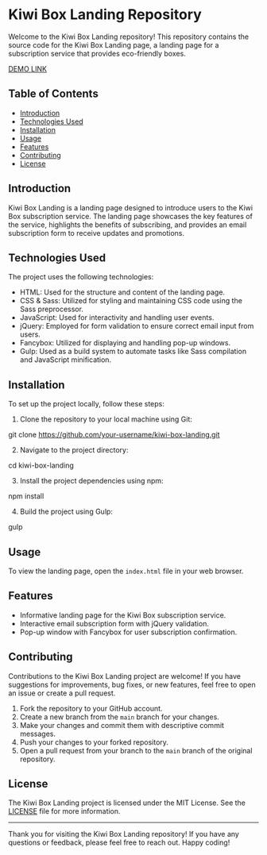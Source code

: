 # Kiwi Box Landing Repository

Welcome to the Kiwi Box Landing repository! This repository contains the source code for the Kiwi Box Landing page, a landing page for a subscription service that provides eco-friendly boxes.

[DEMO LINK](https://valeriiayarzhemska.github.io/kiwi-landing/)

## Table of Contents

- [Introduction](#introduction)
- [Technologies Used](#technologies-used)
- [Installation](#installation)
- [Usage](#usage)
- [Features](#features)
- [Contributing](#contributing)
- [License](#license)

## Introduction

Kiwi Box Landing is a landing page designed to introduce users to the Kiwi Box subscription service. The landing page showcases the key features of the service, highlights the benefits of subscribing, and provides an email subscription form to receive updates and promotions.

## Technologies Used

The project uses the following technologies:

- HTML: Used for the structure and content of the landing page.
- CSS & Sass: Utilized for styling and maintaining CSS code using the Sass preprocessor.
- JavaScript: Used for interactivity and handling user events.
- jQuery: Employed for form validation to ensure correct email input from users.
- Fancybox: Utilized for displaying and handling pop-up windows.
- Gulp: Used as a build system to automate tasks like Sass compilation and JavaScript minification.

## Installation

To set up the project locally, follow these steps:

1. Clone the repository to your local machine using Git:

git clone https://github.com/your-username/kiwi-box-landing.git


2. Navigate to the project directory:

cd kiwi-box-landing


3. Install the project dependencies using npm:

npm install


4. Build the project using Gulp:

gulp


## Usage

To view the landing page, open the `index.html` file in your web browser.

## Features

- Informative landing page for the Kiwi Box subscription service.
- Interactive email subscription form with jQuery validation.
- Pop-up window with Fancybox for user subscription confirmation.

## Contributing

Contributions to the Kiwi Box Landing project are welcome! If you have suggestions for improvements, bug fixes, or new features, feel free to open an issue or create a pull request.

1. Fork the repository to your GitHub account.
2. Create a new branch from the `main` branch for your changes.
3. Make your changes and commit them with descriptive commit messages.
4. Push your changes to your forked repository.
5. Open a pull request from your branch to the `main` branch of the original repository.

## License

The Kiwi Box Landing project is licensed under the MIT License. See the [LICENSE](LICENSE) file for more information.

---
Thank you for visiting the Kiwi Box Landing repository! If you have any questions or feedback, please feel free to reach out. Happy coding!
